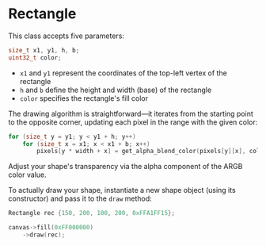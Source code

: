 # Rectangle

This class accepts five parameters:

```cpp
size_t x1, y1, h, b;
uint32_t color;
```

- `x1` and `y1` represent the coordinates of the top-left vertex of the rectangle
- `h` and `b` define the height and width (base) of the rectangle
- `color` specifies the rectangle's fill color

The drawing algorithm is straightforward—it iterates from the starting point to the opposite corner, updating each pixel in the range with the given color:

```cpp
for (size_t y = y1; y < y1 + h; y++)
    for (size_t x = x1; x < x1 + b; x++)
        pixels[y * width + x] = get_alpha_blend_color(pixels[y][x], color);
```

Adjust your shape's transparency via the alpha component of the ARGB color value.

To actually draw your shape, instantiate a new shape object (using its constructor) and pass it to the `draw` method:
```cpp
Rectangle rec {150, 200, 100, 200, 0xFFA1FF15};

canvas->fill(0xFF000000)
    ->draw(rec);
```